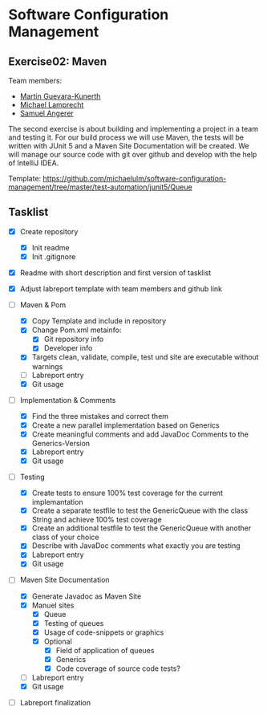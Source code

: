 # Software Configuration Management #

## Exercise02: Maven ###

Team members:
* [Martin Guevara-Kunerth](https://github.com/martin-gk)
* [Michael Lamprecht](https://github.com/lammia07)
* [Samuel Angerer](https://github.com/SamBrix)

The second exercise is about building and implementing a project in a team and testing it. 
For our build process we will use Maven, the tests will be written with JUnit 5 
and a Maven Site Documentation will be created. 
We will manage our source code with git over github and develop with the 
help of IntelliJ IDEA.

Template: https://github.com/michaelulm/software-configuration-management/tree/master/test-automation/junit5/Queue

## Tasklist ##

- [x] Create repository
  - [x] Init readme
  - [x] Init .gitignore
- [x] Readme with short description and first version of tasklist
- [x] Adjust labreport template with team members and github link
- [ ] Maven & Pom
  - [x] Copy Template and include in repository
  - [x] Change Pom.xml metainfo:
    - [x] Git repository info
    - [x] Developer info
  - [x] Targets clean, validate, compile, test und site are executable without warnings
  - [ ] Labreport entry
  - [x] Git usage
- [ ] Implementation & Comments
  - [x] Find the three mistakes and correct them
  - [x] Create a new parallel implementation based on Generics
  - [x] Create meaningful comments and add JavaDoc Comments to the Generics-Version
  - [x] Labreport entry
  - [x] Git usage
- [ ] Testing
  - [x] Create tests to ensure 100% test coverage for the current implemantation
  - [x] Create a separate testfile to test the GenericQueue with the class String and achieve 100% test coverage
  - [x] Create an additional testfile to test the GenericQueue with another class of your choice
  - [x] Describe with JavaDoc comments what exactly you are testing
  - [x] Labreport entry
  - [x] Git usage
- [ ] Maven Site Documentation
  - [x] Generate Javadoc as Maven Site
  - [x] Manuel sites
    - [x] Queue
    - [x] Testing of queues
    - [x] Usage of code-snippets or graphics
    - [x] Optional
      - [x] Field of application of queues
      - [x] Generics 
      - [x] Code coverage of source code tests?
  - [ ] Labreport entry
  - [x] Git usage
- [ ] Labreport finalization

